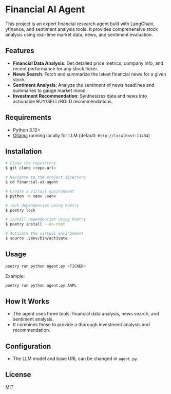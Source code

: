 # Financial AI Agent

This project is an expert financial research agent built with LangChain, yfinance, and sentiment analysis tools. It provides comprehensive stock analysis using real-time market data, news, and sentiment evaluation.

## Features
- **Financial Data Analysis**: Get detailed price metrics, company info, and recent performance for any stock ticker.
- **News Search**: Fetch and summarize the latest financial news for a given stock.
- **Sentiment Analysis**: Analyze the sentiment of news headlines and summaries to gauge market mood.
- **Investment Recommendation**: Synthesizes data and news into actionable BUY/SELL/HOLD recommendations.

## Requirements
- Python 3.12+
- [Ollama](https://ollama.com/) running locally for LLM (default: `http://localhost:11434`)

## Installation

```bash
# Clone the repository
$ git clone <repo-url>

# Navigate to the project directory
$ cd financial-ai-agent

# Create a virtual environment
$ python -m venv .venv   

# lock dependencies using Poetry
$ poetry lock

# Install dependencies using Poetry
$ poetry install --no-root

# Activate the virtual environment
$ source .venv/bin/activate

```

## Usage

```bash
poetry run python agent.py <TICKER>
```
Example:
```bash
poetry run python agent.py AAPL
```

## How It Works
- The agent uses three tools: financial data analysis, news search, and sentiment analysis.
- It combines these to provide a thorough investment analysis and recommendation.

## Configuration
- The LLM model and base URL can be changed in `agent.py`.

## License
MIT
